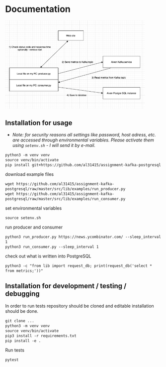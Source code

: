 # Documentation

<img src="scheme.png" width=450>

## Installation for usage

- _Note: for security reasons all settings like password, host adress, etc. are accessed through environmental variables. Please activate them using `setenv.sh` - I will send it by e-mail._

```
python3 -m venv venv
source venv/bin/activate
pip install git+https://github.com/al31415/assignment-kafka-postgresql
```

download example files 

```
wget https://github.com/al31415/assignment-kafka-postgresql/raw/master/src/lib/examples/run_producer.py
wget https://github.com/al31415/assignment-kafka-postgresql/raw/master/src/lib/examples/run_consumer.py
```

set environmental variables

```
source setenv.sh
```

run producer and consumer

```
python3 run_producer.py https://news.ycombinator.com/ --sleep_interval 1
python3 run_consumer.py --sleep_interval 1
```


check out what is written into PostgreSQL

```
python3 -c "from lib import request_db; print(request_db('select * from metrics;'))" 
```


## Installation for development / testing / debugging

In order to run tests repository should be cloned and editable installation should be done.

```
git clone ...
python3 -m venv venv
source venv/bin/activate
pip3 install -r requirements.txt
pip install -e .
```

Run tests

```
pytest
```

